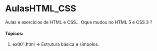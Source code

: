 # AulasHTML_CSS
Aulas e exercícios de HTML e CSS... Oque mudou no HTML 5 e CSS 3 ?

#### Tópicos:
1. ex001.html -> Estrutura básica e símbolos.